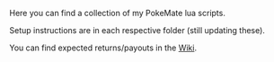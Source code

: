 Here you can find a collection of my PokeMate lua scripts.

Setup instructions are in each respective folder (still updating these).

You can find expected returns/payouts in the [Wiki](https://github.com/TRULYSICKENINGX/POKEMATE/wiki).
